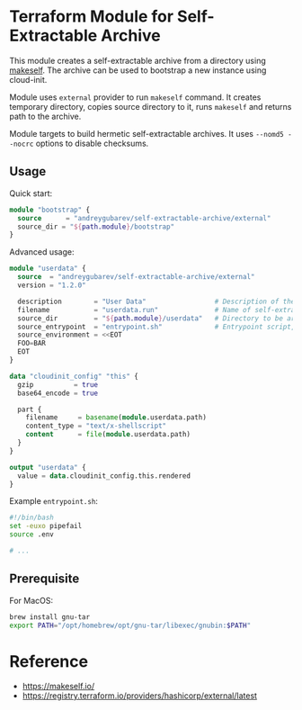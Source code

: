 # Terraform Module for Self-Extractable Archive

This module creates a self-extractable archive from a directory using [makeself](https://makeself.io/). The archive can be used to bootstrap a new instance using cloud-init.

Module uses `external` provider to run `makeself` command. It creates temporary directory, copies source directory to it, runs `makeself` and returns path to the archive.

Module targets to build hermetic self-extractable archives. It uses `--nomd5 --nocrc` options to disable checksums.

## Usage

Quick start:

```terraform
module "bootstrap" {
  source      = "andreygubarev/self-extractable-archive/external"
  source_dir = "${path.module}/bootstrap"
}
```

Advanced usage:

```terraform
module "userdata" {
  source  = "andreygubarev/self-extractable-archive/external"
  version = "1.2.0"

  description        = "User Data"                 # Description of the archive
  filename           = "userdata.run"              # Name of self-extractable archive
  source_dir         = "${path.module}/userdata"   # Directory to be archived
  source_entrypoint  = "entrypoint.sh"             # Entrypoint script, relative to source_dir, defaults to "entrypoint.sh"
  source_environment = <<EOT
  FOO=BAR
  EOT
}

data "cloudinit_config" "this" {
  gzip          = true
  base64_encode = true

  part {
    filename     = basename(module.userdata.path)
    content_type = "text/x-shellscript"
    content      = file(module.userdata.path)
  }
}

output "userdata" {
  value = data.cloudinit_config.this.rendered
}
```

Example `entrypoint.sh`:

```bash
#!/bin/bash
set -euxo pipefail
source .env

# ...
```

## Prerequisite

For MacOS:
```bash
brew install gnu-tar
export PATH="/opt/homebrew/opt/gnu-tar/libexec/gnubin:$PATH"
```



# Reference

- https://makeself.io/
- https://registry.terraform.io/providers/hashicorp/external/latest
